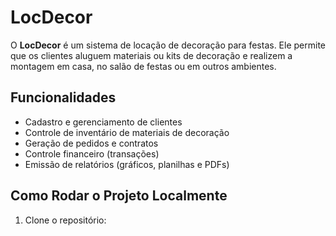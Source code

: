 # LocDecor

O **LocDecor** é um sistema de locação de decoração para festas. Ele permite que os clientes aluguem materiais ou kits de decoração e realizem a montagem em casa, no salão de festas ou em outros ambientes.

## Funcionalidades

- Cadastro e gerenciamento de clientes
- Controle de inventário de materiais de decoração
- Geração de pedidos e contratos
- Controle financeiro (transações)
- Emissão de relatórios (gráficos, planilhas e PDFs)

## Como Rodar o Projeto Localmente

1. Clone o repositório:
